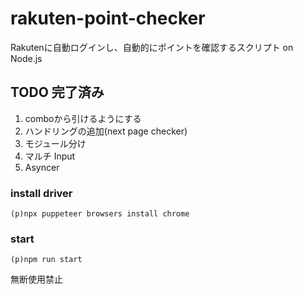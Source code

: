 # rakuten-point-checker

Rakutenに自動ログインし、自動的にポイントを確認するスクリプト on Node.js

## TODO 完了済み
1. comboから引けるようにする
2. ハンドリングの追加(next page checker)
3. モジュール分け
4. マルチ Input
5. Asyncer


### install driver

`(p)npx puppeteer browsers install chrome`

### start

`(p)npm run start`

無断使用禁止
